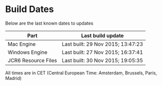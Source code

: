 # Build Dates

Below are the last known dates to updates

Part | Last build update
-----|-----
Mac Engine | Last built: 29 Nov 2015; 13:47:23
Windows Engine | Last built: 27 Nov 2015; 16:37:41
JCR6 Resource Files | Last built: 30 Nov 2015; 19:05:35
All times are in CET (Central European Time: Amsterdam, Brussels, Paris, Madrid)



